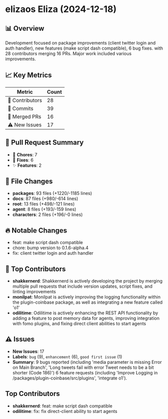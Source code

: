 # elizaos Eliza (2024-12-18)
    
## 📊 Overview
Development focused on package improvements (client twitter login and auth handler), new features (make script dash compatible), 6 bug fixes. with 28 contributors merging 16 PRs. Major work included various improvements.

## 📈 Key Metrics
| Metric | Count |
|---------|--------|
| 👥 Contributors | 28 |
| 📝 Commits | 39 |
| 🔄 Merged PRs | 16 |
| ⚠️ New Issues | 17 |

## 🔄 Pull Request Summary
- 🧹 **Chores**: 7
- 🐛 **Fixes**: 6
- ✨ **Features**: 2

## 📁 File Changes
- **packages**: 93 files (+1220/-1185 lines)
- **docs**: 87 files (+980/-614 lines)
- **root**: 13 files (+498/-121 lines)
- **agent**: 8 files (+193/-159 lines)
- **characters**: 2 files (+196/-0 lines)

## 🔥 Notable Changes
- feat: make script dash compatible
- chore: bump version to 0.1.6-alpha.4
- fix: client twitter login and auth handler

## 👥 Top Contributors
- **shakkernerd**: Shakkernerd is actively developing the project by merging multiple pull requests that include version updates, script fixes, and linting improvements
- **monilpat**: Monilpat is actively improving the logging functionality within the plugin-coinbase package, as well as integrating a new feature called 'o1'
- **odilitime**: Odilitime is actively enhancing the REST API functionality by adding a feature to post memory data for agents, improving integration with fomo plugins, and fixing direct client abilities to start agents

## ⚠️ Issues
- **New Issues**: 17
- **Labels**: `bug` (9), `enhancement` (6), `good first issue` (1)
- **Summary**: 9 bugs reported (including 'media parameter is missing Error on Main Branch', 'Long tweets fail with error Tweet needs to be a bit shorter (Code 186)') 6 feature requests (including 'Improve Logging in /packages/plugin-coinbase/src/plugins', 'integrate o1').

## Top Contributors
- **shakkernerd**: feat: make script dash compatible
- **odilitime**: fix: fix direct-client ability to start agents